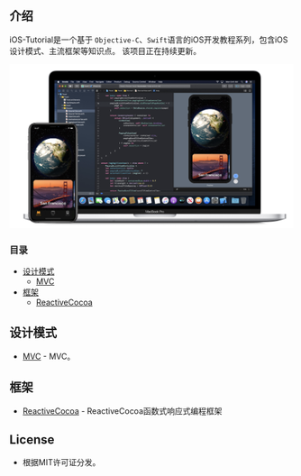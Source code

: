 ## 介绍

iOS-Tutorial是一个基于 `Objective-C`、`Swift`语言的iOS开发教程系列，包含iOS设计模式、主流框架等知识点。
该项目正在持续更新。

![](resources/back.png)

### 目录
- [设计模式](#设计模式)
  - [MVC](#MVC)
- [框架](#框架)
  - [ReactiveCocoa](#ReactiveCocoa)

## 设计模式

- [MVC](https://github.com/ChinaWxq/iOS-Tutorial/tree/master/Design%20Patterns) - MVC。

## 框架

- [ReactiveCocoa](https://github.com/ChinaWxq/iOS-Tutorial/tree/master/ReactiveCocoa) - ReactiveCocoa函数式响应式编程框架

## License

- 根据MIT许可证分发。